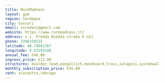 ```yaml
---
title: RockMadness
layout: gym
region: Sardegna
city: Sassari
email: sorodani@gmail.com
website: https://www.rockmadness.it/
address: z.i. Predda Niedda strada 6 n13
phone: 3396330515
latitude: 40.74041367
longitude: 8.53193188
annual_fee: €40.00
ingress_price: €12.00
structures: boulder,lead,pangullich,moonboard,travi,salapesi,systemwall
monthly_subscription_price: €45.00
rent: scarpette,imbrago
---
```


